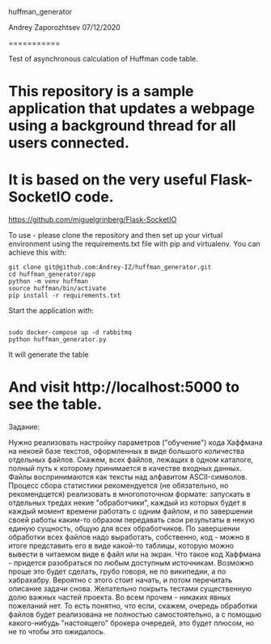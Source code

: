 huffman_generator

Andrey Zaporozhtsev 07/12/2020

===========

Test of asynchronous calculation of Huffman code table. 

# This repository is a sample application that updates a webpage using a background thread for all users connected.
# It is based on the very useful Flask-SocketIO code.

https://github.com/miguelgrinberg/Flask-SocketIO

To use - please clone the repository and then set up your virtual environment using the requirements.txt file with pip and virtualenv. You can achieve this with:


    git clone git@github.com:Andrey-IZ/huffman_generator.git
    cd huffman_generator/app
    python -m venv huffman
    source huffman/bin/activate
    pip install -r requirements.txt


Start the application with:

<code>
sudo docker-compose up -d rabbitmq
python huffman_generator.py <path_to_files> <output_filename>
</code>

It will generate the table
# And visit http://localhost:5000 to see the table.

Задание:

Нужно реализовать настройку параметров ("обучение") кода Хаффмана на некоей
базе текстов, оформленных в виде большого количества отдельных файлов. Скажем,
всех файлов, лежащих в одном каталоге, полный путь к которому принимается в
качестве входных данных. Файлы воспринимаются как тексты над алфавитом
ASCII-символов. Процесс сбора статистики рекомендуется (не обязательно, но
рекомендцется) реализовать в многопоточном формате: запускать в отдельных тредах
некие "обработчики", каждый из которых будет в каждый момент времени работать с
одним файлом, и по завершении своей работы каким-то образом передавать свои
результаты в некую единую сущность, общую для всех обработчиков. По завершении
обработки всех файлов надо выработать, собственно, код - можно в итоге представить
его в виде какой-то таблицы, которую можно вывести в читаемом виде в файл или на
экран.
Что такое код Хаффмана - придется разобраться по любым доступным источникам.
Возможно проще это будет сделать, грубо говоря, не по википедии, а по хабрахабру.
Вероятно с этого стоит начать, и потом перечитать описание задачи снова.
Желательно покрыть тестами существенную долю важных частей проекта. Во всем
прочем - никаких явных пожеланий нет. То есть понятно, что если, скажем, очередь
обработки файлов будет реализована не полностью самостоятельно, а с помощью
какого-нибудь "настоящего" брокера очередей, это будет плюсом, но не то чтобы это
ожидалось.
